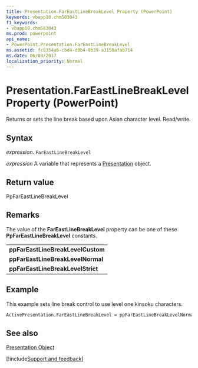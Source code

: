 ```yaml
---
title: Presentation.FarEastLineBreakLevel Property (PowerPoint)
keywords: vbapp10.chm583043
f1_keywords:
- vbapp10.chm583043
ms.prod: powerpoint
api_name:
- PowerPoint.Presentation.FarEastLineBreakLevel
ms.assetid: fc8354a6-cbd4-d0b4-0b39-a3150afab714
ms.date: 06/08/2017
localization_priority: Normal
---
```



# Presentation.FarEastLineBreakLevel Property (PowerPoint)

Returns or sets the line break based upon Asian character level. Read/write.


## Syntax

 _expression_. `FarEastLineBreakLevel`

 _expression_ A variable that represents a [Presentation](./PowerPoint.Presentation.md) object.


## Return value

PpFarEastLineBreakLevel


## Remarks

The value of the  **FarEastLineBreakLevel** property can be one of these **PpFarEastLineBreakLevel** constants.


||
|:-----|
|**ppFarEastLineBreakLevelCustom**|
|**ppFarEastLineBreakLevelNormal**|
|**ppFarEastLineBreakLevelStrict**|

## Example

This example sets line break control to use level one kinsoku characters.


```vb
ActivePresentation.FarEastLineBreakLevel = ppFarEastLineBreakLevelNormal
```


## See also


[Presentation Object](PowerPoint.Presentation.md)

[!include[Support and feedback](~/includes/feedback-boilerplate.md)]